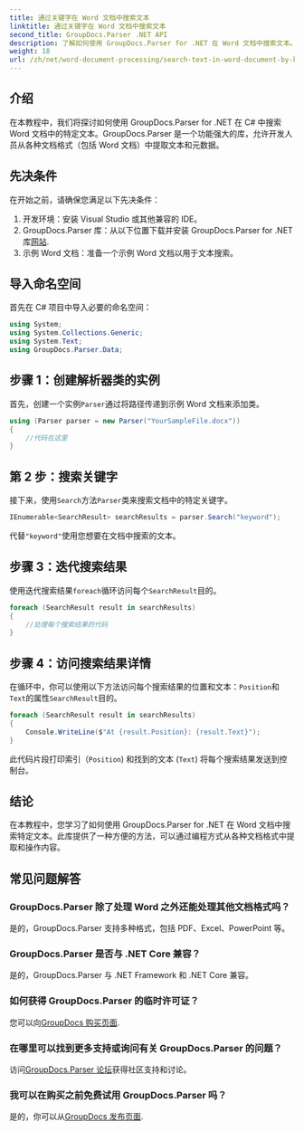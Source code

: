 ```yaml
---
title: 通过关键字在 Word 文档中搜索文本
linktitle: 通过关键字在 Word 文档中搜索文本
second_title: GroupDocs.Parser .NET API
description: 了解如何使用 GroupDocs.Parser for .NET 在 Word 文档中搜索文本。高效提取特定关键字。
weight: 18
url: /zh/net/word-document-processing/search-text-in-word-document-by-keyword/
---
```

## 介绍
在本教程中，我们将探讨如何使用 GroupDocs.Parser for .NET 在 C# 中搜索 Word 文档中的特定文本。GroupDocs.Parser 是一个功能强大的库，允许开发人员从各种文档格式（包括 Word 文档）中提取文本和元数据。
## 先决条件
在开始之前，请确保您满足以下先决条件：
1. 开发环境：安装 Visual Studio 或其他兼容的 IDE。
2.  GroupDocs.Parser 库：从以下位置下载并安装 GroupDocs.Parser for .NET 库[网站](https://releases.groupdocs.com/parser/net/).
3. 示例 Word 文档：准备一个示例 Word 文档以用于文本搜索。

## 导入命名空间
首先在 C# 项目中导入必要的命名空间：
```csharp
using System;
using System.Collections.Generic;
using System.Text;
using GroupDocs.Parser.Data;
```
## 步骤 1：创建解析器类的实例
首先，创建一个实例`Parser`通过将路径传递到示例 Word 文档来添加类。
```csharp
using (Parser parser = new Parser("YourSampleFile.docx"))
{
    //代码在这里
}
```
## 第 2 步：搜索关键字
接下来，使用`Search`方法`Parser`类来搜索文档中的特定关键字。
```csharp
IEnumerable<SearchResult> searchResults = parser.Search("keyword");
```
代替`"keyword"`使用您想要在文档中搜索的文本。
## 步骤 3：迭代搜索结果
使用迭代搜索结果`foreach`循环访问每个`SearchResult`目的。
```csharp
foreach (SearchResult result in searchResults)
{
    //处理每个搜索结果的代码
}
```
## 步骤 4：访问搜索结果详情
在循环中，你可以使用以下方法访问每个搜索结果的位置和文本：`Position`和`Text`的属性`SearchResult`目的。
```csharp
foreach (SearchResult result in searchResults)
{
    Console.WriteLine($"At {result.Position}: {result.Text}");
}
```
此代码片段打印索引（`Position`) 和找到的文本 (`Text`) 将每个搜索结果发送到控制台。

## 结论
在本教程中，您学习了如何使用 GroupDocs.Parser for .NET 在 Word 文档中搜索特定文本。此库提供了一种方便的方法，可以通过编程方式从各种文档格式中提取和操作内容。

## 常见问题解答
### GroupDocs.Parser 除了处理 Word 之外还能处理其他文档格式吗？
是的，GroupDocs.Parser 支持多种格式，包括 PDF、Excel、PowerPoint 等。
### GroupDocs.Parser 是否与 .NET Core 兼容？
是的，GroupDocs.Parser 与 .NET Framework 和 .NET Core 兼容。
### 如何获得 GroupDocs.Parser 的临时许可证？
您可以向[GroupDocs 购买页面](https://purchase.groupdocs.com/temporary-license/).
### 在哪里可以找到更多支持或询问有关 GroupDocs.Parser 的问题？
访问[GroupDocs.Parser 论坛](https://forum.groupdocs.com/c/parser/17)获得社区支持和讨论。
### 我可以在购买之前免费试用 GroupDocs.Parser 吗？
是的，你可以从[GroupDocs 发布页面](https://releases.groupdocs.com/).
